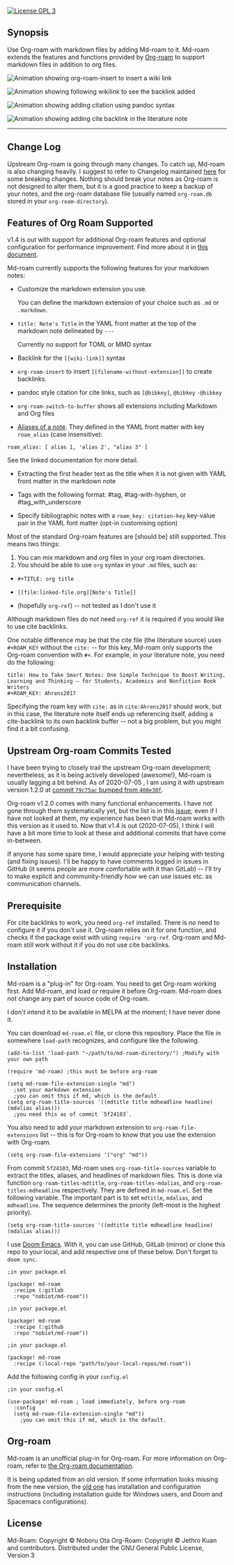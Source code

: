 [![License GPL 3][badge-license]](http://www.gnu.org/licenses/gpl-3.0.txt)

## Synopsis

Use Org-roam with markdown files by adding Md-roam to it.
Md-roam extends the features and functions provided by [Org-roam](https://www.orgroam.com/) to support markdown files in addition to org files. 

![Animation showing org-roam-insert to insert a wiki link](./images/markdown-in-org-roam-insert.gif "Animation showing org-roam-insert to insert a wiki link")

![Animation showing following wikilink to see the backlink added](./images/markdown-in-org-roam-backlink.gif "Animation showing following wikilink to see the backlink added")

![Animation showing adding citation using pandoc syntax](./images/markdown-in-org-roam_cite.gif "Animation showing adding citation using pandoc syntax")

![Animation showing adding cite backlink in the literature note](./images/markdown-in-org-roam_cite2.gif "Animation showing adding cite backlink in the literature note")

---

## Change Log

Upstream Org-roam is going through many changes. To catch up, Md-roam is also changing heavily. I suggest to refer to Changelog maintained [here](CHANGELOG.md) for some breaking changes. Nothing should break your notes as Org-roam is not designed to alter them, but it is a good practice to keep a backup of your notes, and the org-roam database file (usually named `org-roam.db` stored in your `org-roam-directory`).

## Features of Org Roam Supported

v1.4 is out with support for additional Org-roam features and optional configuration for performance improvement. Find more about it in [this document](./docs/v1.4.md). 

Md-roam currently supports the following features for your markdown notes:

- Customize the markdown extension you use.

   You can define the markdown extension of your choice such as `.md` or `.markdown`.
   
- `title: Note's Title` in the YAML front matter at the top of the markdown note delineated by `---`

   Currently no support for TOML or MMD syntax

- Backlink for the `[[wiki-link]]` syntax

- `org-roam-insert` to insert `[[filename-without-extension]]` to create backlinks. 

- pandoc style citation for cite links, such as `[@bibkey]`, `@bibkey` `-@bibkey`

- `org-roam-switch-to-buffer` shows all extensions including Markdown and Org files

- [Aliases of a note](./docs/aliases.md). They defined in the YAML front matter with key `roam_alias` (case insensitive):

```
roam_alias: [ alias 1, 'alias 2', "alias 3" ]
```
  See the linked documentation for more detail.

- Extracting the first header text as the title when it is not given with YAML front matter in the markdown note 

- Tags with the following format: #tag, #tag-with-hyphen, or #tag_with_underscore

- Specify bibliographic notes with a `roam_key: citation-key` key-value pair in the YAML font matter (opt-in customising option) 

Most of the standard Org-roam features are [should be] still supported. This means two things:

1. You can mix markdown and org files in your org roam directories. 
2. You should be able to use `org` syntax in your `.md` files, such as:

- `#+TITLE: org title`

- `[[file:linked-file.org][Note's Title]]`

- (hopefully `org-ref`) -- not tested as I don't use it

Although markdown files do not need `org-ref` it is required if you would like to use cite backlinks. 

One notable difference may be that the cite file (the literature source) uses `#+ROAM_KEY` without the `cite:` -- for this key, Md-roam only supports the Org-roam convention with `#+`. For example, in your literature note, you need do the following:

```
title: How to Take Smart Notes: One Simple Technique to Boost Writing, Learning and Thinking – for Students, Academics and Nonfiction Book Writers
#+ROAM_KEY: Ahrens2017
```

Specifying the roam key with `cite:` as in `cite:Ahrens2017` should work, but in this case, the literature note itself ends up referencing itself, adding a cite-backlink to its own backlink buffer -- not a big problem, but you might find it a bit confusing.

## Upstream Org-roam Commits Tested
  
I have been trying to closely trail the upstream Org-roam development; nevertheless, as it is being actively developed (awesome!), Md-roam is usually lagging a bit behind. As of 2020-07-05 , I am using it with upstream version 1.2.0 at [commit `79c75ac` bumped from `408e38f`](https://github.com/org-roam/org-roam/compare/408e38f..79c75ac).

Org-roam v1.2.0 comes with many functional enhancements. I have not gone through them systematically yet, but the list is in this [issue](https://github.com/nobiot/md-roam/issues/25); even if I have not looked at them, my experience has been that Md-roam works with this version as it used to. Now that v1.4 is out (2020-07-05), I think I will have a bit more time to look at these and additional commits that have come in-between.

If anyone has some spare time, I would appreciate your helping with testing (and fixing issues). I'll be happy to have comments logged in issues in GitHub (it seems people are more comfortable with it than GitLab) -- I'll try to make explicit and community-friendly how we can use issues etc. as communication channels. 

## Prerequisite

For cite backlinks to work, you need `org-ref` installed. There is no need to configure it if you don't use it. Org-roam relies on it for one function, and checks if the package exist with using `require 'org-ref`. Org-roam and Md-roam still work without it if you do not use cite backlinks.

## Installation

Md-roam is a "plug-in" for Org-roam. You need to get Org-roam working first. Add Md-roam, and load or require it before Org-roam. Md-roam does not change any part of source code of Org-roam.

I don't intend it to be available in MELPA at the moment; I have never done it.

You can download `md-roam.el` file, or clone this repository. Place the file in somewhere `load-path` recognizes, and configure like the following.


```
(add-to-list 'load-path "~/path/to/md-roam-directory/") ;Modify with your own path

(require 'md-roam) ;this must be before org-roam

(setq md-roam-file-extension-single "md") 
  ;set your markdown extension
  ;you can omit this if md, which is the default.
(setq org-roam-title-sources '((mdtitle title mdheadline headline) (mdalias alias)))
  ;you need this as of commit `5f24103`.
```

You also need to add your markdown extension to `org-roam-file-extensions` list -- this is for Org-roam to know that you use the extension with Org-roam.

```
(setq org-roam-file-extensions '("org" "md"))
```

From commit `5f24103`, Md-roam uses `org-roam-title-sources` variable to extract the titles, aliases, and headlines of markdown files. This is done via function `org-roam-titles-mdtitle`, `org-roam-titles-mdalias`, and `org-roam-titles-mdheadline` respectively. They are defined in `md-roam.el`. Set the following variable. The important part is to set `mdtitle`, `mdalias`, and `mdheadline`. The sequence determines the priority (left-most is the highest priority).

```
(setq org-roam-title-sources '((mdtitle title mdheadline headline) (mdalias alias)))
```

I use [Doom Emacs](https://github.com/hlissner/doom-emacs/blob/develop/docs/getting_started.org#installing-packages-from-external-sources).
With it, you can use GitHub, GitLab (mirror) or clone this repo to your local, and add respective one of these below. Don't forget to `doom sync`.

```
;in your package.el

(package! md-roam
  :recipe (:gitlab
  :repo "nobiot/md-roam"))
```

```
;in your package.el

(package! md-roam
  :recipe (:github
  :repo "nobiot/md-roam"))
```

```
;in your package.el

(package! md-roam
  :recipe (:local-repo "path/to/your-local-repos/md-roam"))
```

Add the following config in your `config.el`

```
;in your config.el

(use-package! md-roam ; load immediately, before org-roam
  :config
  (setq md-roam-file-extension-single "md")) 
    ;you can omit this if md, which is the default.
```

## Org-roam

Md-roam is an unofficial plug-in for Org-roam. For more information on Org-roam, refer to [the Org-roam documentation]( https://org-roam.github.io/org-roam/manual/). 

It is being updated from an old version. If some information looks missing from the new version, the [old one](https://org-roam.readthedocs.io/en/master/installation/) has installation and configuration instructions (including installation guide for Windows users, and Doom and Spacemacs configurations). 

## License

Md-Roam: Copyright © Noboru Ota
Org-Roam: Copyright © Jethro Kuan and contributors. 
Distributed under the GNU General Public License, Version 3

[org]: https://orgmode.org/
[badge-license]: https://img.shields.io/badge/license-GPL_3-green.svg
[docs]: https://org-roam.github.io/org-roam/manual/
[slack]: https://join.slack.com/t/orgroam/shared_invite/zt-deoqamys-043YQ~s5Tay3iJ5QRI~Lxg
[discourse]: https://org-roam.discourse.group/
